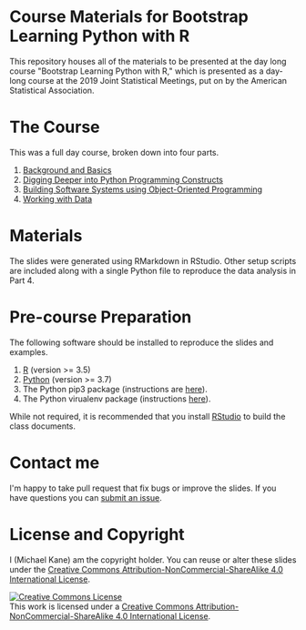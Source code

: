 
# Course Materials for Bootstrap Learning Python with R

This repository houses all of the materials to be presented at the 
day long course "Bootstrap Learning Python with R," which is presented
as a day-long course at the 2019 Joint Statistical Meetings, put on
by the American Statistical Association.

# The Course

This was a full day course, broken down into four parts.

1. [Background and Basics](part-1.html)
2. [Digging Deeper into Python Programming Constructs](part-2.html)
3. [Building Software Systems  using Object-Oriented Programming](part-3.html)
4. [Working with Data](part-4.html)

# Materials

The slides were generated using RMarkdown in RStudio. Other setup scripts are
included along with a single Python file to reproduce the data analysis in 
Part 4.

# Pre-course Preparation

The following software should be installed to reproduce the slides and examples.

1. [R](https://www.r-project.org/) (version >= 3.5)
2. [Python](https://www.python.org/) (version >= 3.7)
3. The Python pip3 package (instructions are [here](https://stackoverflow.com/questions/6587507/how-to-install-pip-with-python-3)).
4. The Python virualenv package (instructions [here](https://www.pythoncentral.io/how-to-install-virtualenv-python/)).

While not required, it is recommended that you install 
[RStudio](https://www.rstudio.com/) to build the class documents.

# Contact me

I'm happy to take pull request that fix bugs or improve the slides. If you 
have questions you can [submit an issue](https://github.com/kaneplusplus/python-for-r-programmers/issues).

# License and Copyright

I (Michael Kane) am the copyright holder. You can reuse or alter these slides
under the [Creative Commons Attribution-NonCommercial-ShareAlike 4.0 International License](https://creativecommons.org/licenses/by-nc-sa/4.0/legalcode).

<a rel="license" href="http://creativecommons.org/licenses/by-nc-sa/4.0/"><img alt="Creative Commons License" style="border-width:0" src="https://i.creativecommons.org/l/by-nc-sa/4.0/88x31.png" /></a><br />This work is licensed under a <a rel="license" href="http://creativecommons.org/licenses/by-nc-sa/4.0/">Creative Commons Attribution-NonCommercial-ShareAlike 4.0 International License</a>.
